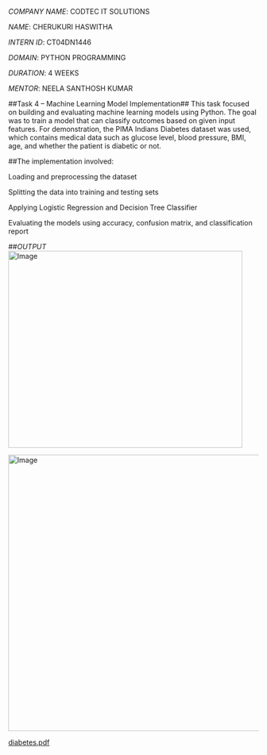 *COMPANY NAME*: CODTEC IT SOLUTIONS

*NAME*: CHERUKURI HASWITHA

*INTERN ID*: CT04DN1446

*DOMAIN*: PYTHON PROGRAMMING

*DURATION*: 4 WEEKS

*MENTOR*: NEELA SANTHOSH KUMAR

##Task 4 – Machine Learning Model Implementation##
This task focused on building and evaluating machine learning models using Python. The goal was to train a model that can classify outcomes based on given input features. For demonstration, the PIMA Indians Diabetes dataset was used, which contains medical data such as glucose level, blood pressure, BMI, age, and whether the patient is diabetic or not.

##The implementation involved:

Loading and preprocessing the dataset

Splitting the data into training and testing sets

Applying Logistic Regression and Decision Tree Classifier

Evaluating the models using accuracy, confusion matrix, and classification report

##*OUTPUT*
<img width="471" height="397" alt="Image" src="https://github.com/user-attachments/assets/6a919672-8a50-4244-97fb-839fea9ac490" />

<img width="590" height="557" alt="Image" src="https://github.com/user-attachments/assets/894d18ef-e792-44c5-8d4e-387b6bd1e26e" />

[diabetes.pdf](https://github.com/user-attachments/files/22029363/diabetes.pdf)


